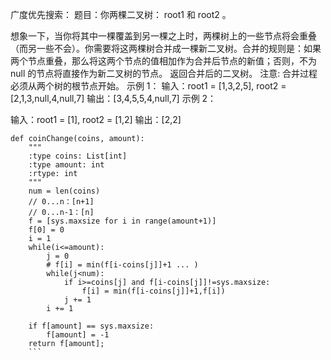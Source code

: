 广度优先搜索：
题目：你两棵二叉树： root1 和 root2 。

想象一下，当你将其中一棵覆盖到另一棵之上时，两棵树上的一些节点将会重叠（而另一些不会）。你需要将这两棵树合并成一棵新二叉树。合并的规则是：如果两个节点重叠，那么将这两个节点的值相加作为合并后节点的新值；否则，不为 null 的节点将直接作为新二叉树的节点。
返回合并后的二叉树。
注意: 合并过程必须从两个树的根节点开始。
示例 1：
输入：root1 = [1,3,2,5], root2 = [2,1,3,null,4,null,7]
输出：[3,4,5,5,4,null,7]
示例 2：

输入：root1 = [1], root2 = [1,2]
输出：[2,2]
```
def coinChange(coins, amount):
    """
    :type coins: List[int]
    :type amount: int
    :rtype: int
    """
	num = len(coins)
    // 0...n：[n+1]
    // 0...n-1：[n]
    f = [sys.maxsize for i in range(amount+1)]
    f[0] = 0
    i = 1
    while(i<=amount):
        j = 0
        # f[i] = min(f[i-coins[j]]+1 ... )
        while(j<num):
            if i>=coins[j] and f[i-coins[j]]!=sys.maxsize:
                f[i] = min(f[i-coins[j]]+1,f[i])
            j += 1
        i += 1
    
    if f[amount] == sys.maxsize:
        f[amount] = -1
    return f[amount];
    ```
